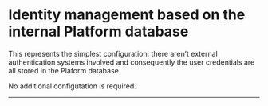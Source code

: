 # Identity management based on the internal Platform database

This represents the simplest configuration: there aren’t external authentication systems involved and consequently the user credentials are all stored in the Plaform database.

No additional configutation is required.

---



